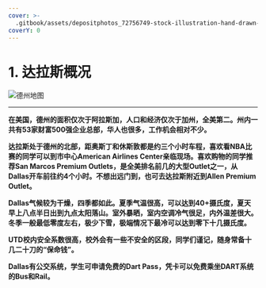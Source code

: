 ```yaml
---
cover: >-
  .gitbook/assets/depositphotos_72756749-stock-illustration-hand-drawn-dallas-skyline.jpeg
coverY: 0
---
```


# 1. 达拉斯概况

![德州地图](.gitbook/assets/Texas\_map.jpeg)

****

**在美国，德州的面积仅次于阿拉斯加，人口和经济仅次于加州，全美第二。州内一共有53家财富500强企业总部，华人也很多，工作机会相对不少。**&#x20;

**达拉斯处于德州的北部，距奥斯丁和休斯敦都是约三个小时车程，喜欢看NBA比赛的同学可以到市中心American Airlines Center亲临现场。喜欢购物的同学推荐San Marcos Premium Outlets，是全美排名前几的大型Outlet之一，从Dallas开车前往约4个小时。不想出远门到，也可去达拉斯附近到Allen Premium Outlet。**

**Dallas气候较为干燥，四季都如此。夏季气温很高，可以达到40+摄氏度，夏天早上八点半日出到九点太阳落山。室外暴晒，室内空调冷气很足，内外温差很大。冬季一般最低零度左右，极少下雪，极端情况下最冷可以达到零下十几摄氏度。**

**UTD校内安全系数很高，校外会有一些不安全的区段，同学们谨记，随身常备十几二十刀的“保命钱”。**

**Dallas有公交系统，学生可申请免费的Dart Pass，凭卡可以免费乘坐DART系统的Bus和Rail。**
